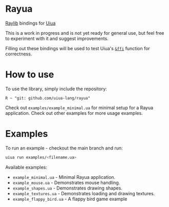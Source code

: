 # Rayua

[Raylib](https://raylib.com) bindings for [Uiua](https://uiua.org)

This is a work in progress and is not yet ready for general use, but feel free to experiment with it and suggest improvements.

Filling out these bindings will be used to test Uiua's [`&ffi`](https://uiua.org/docs/&ffi) function for correctness.

# How to use

To use the library, simply include the repository:
```uiua
R ~ "git: github.com/uiua-lang/rayua"
```

Check out `examples/example_minimal.ua` for minimal setup for a Rayua application. Check out other examples for more usage examples.

# Examples

To run an example - checkout the main branch and run:
```bash
uiua run examples/<filename.ua>
```

Available examples:
- `example_minimal.ua` - Minimal Rayua application.
- `example_mouse.ua` - Demonstrates mouse handling.
- `example_shapes.ua` - Demonstrates drawing shapes.
- `example_textures.ua` - Demonstrates loading and drawing textures.
- `example_flappy_bird.ua` - A flappy bird game example
